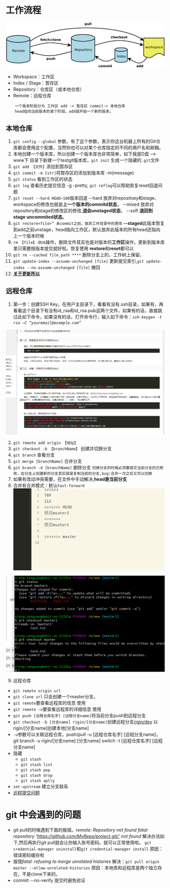 # 工作流程

![工作流程](img/工作流程.jpg)
+ Workspace：工作区
+ Index / Stage：暂存区
+ Repository：仓库区（或本地仓库）
+ Remote：远程仓库

```
	一个版本阶段分为 工作区 add -> 暂存区 commit-> 本地仓库
	head指向当前版本的某个阶段，add就开始一个新的版本。
```

## 本地仓库
1. `git config --global` 参数，有了这个参数，表示你这台机器上所有的Git仓库都会使用这个配置，当然你也可以对某个仓库指定的不同的用户名和邮箱。
2. 本地创建一个版本库，所以创建一个版本库也非常简单，如下我是D盘 –> www下 目录下新建一个testgit版本库，`git init` 生成一个隐藏的`.git`文件
3. `git add 【文件】`添加到暂存区
4. `git commit -m [str]`将暂存区的添加到版本库 -m(message)
5. `git status` 看到工作区的状态
6. `git log` 查看历史提交信息 -g -pretty, `git reflog`可以帮助恢复reset回退问题
7. `git reset --hard HEAD~100`版本回退 --hard 放弃对repositoey和stage、workspace的修改也就是**上一个版本的commitd状态**， --mixed 放弃对repository和stage的修改区的修改,**退会unstaged状态**， --soft **退回到stage uncommited状态**。
8. `git restore<file>” 未commit之前，放弃工作目录中的更改` **--staged**此版本恢复到add之前unstage，head指向工作区，默认放弃此版本的所有head还指向上一个版本时候
9. `rm 【file】` dos操作，删除文件其实也是对版本的**工作区**操作，更新到版本库里只需要按版本提交就好啦。恢复使用 **restore**和**reset**都可以
10. `git rm --cached file_path ****` 删除分支上的，工作树上保留，
11. `git update-index --assume-unchanged [file]` 更新提交索引,`git update-index --no-assume-unchanged [file]` 撤回 
12. [**关于更新所以**](https://www.cnblogs.com/wt645631686/p/10007328.html)

## 远程仓库

1. 第一步：创建SSH Key。在用户主目录下，看看有没有.ssh目录，如果有，再看看这个目录下有没有id_rsa和id_rsa.pub这两个文件，如果有的话，直接跳过此如下命令，如果没有的话，打开命令行，输入如下命令：*`ssh-keygen -t rsa –C “youremail@example.com”`*

![生成sshkey步骤](img/生成sshkey.jpg)

2. `git remote add origin 【地址】` 
3. `git checkout -b 【branchName】` 创建并切换分支
4. `git branch` 查看分支
5. `git merge [branchName]` 合并分支 
6. `git branch -d [branchName]` 删除分支
`切换分支的时候必须要提交当前分支的已修改，在分支上创建新的分支其实就是复制当前的分支,bug:合并一次之后又可以切换`
7. 如果有改动冲突需要，在文件中手动解决,**head是当前分支** 
8. 合并有合并模式：默认`Fast-forward `
![解决冲突](img/解决冲突.jpg)

![切换分支](img/切换分支.jpg)

9. 远程仓库
 + `git remote origin url`
 + `git clone url` 只会创建一个master分支，
 + `git remote`要查看远程库的信息 使用 
 + `git remote –v`要查看远程库的详细信息 使用
 + `git push [远程仓库名字] [远程分支name]`将当前分支push到远程分支
 + `git checkout -b [分支name] rigin/[分支name]`创建远程分支[rigin/dev](https://www.cnblogs.com/huang-dayu/p/8504105.html) 以rigin/[分支name]创建本地[分支name]
 + `-u`参数可以关联远程仓库，push/pull -u  [远程仓库名字] [远程分支name]，git branch -u rigin/[分支name]  [分支name]  switch -t [远程仓库名字] [远程分支name]
 + 隐藏
    - `git stash`
	- `git stash list`
	- `git stash pop`
	- `git stash drop`
	- `git stash aplly`
+ `set-upstream` 建立分支联系
+ [远程提交问题](https://blog.csdn.net/u012564117/article/details/90219053)

# git 中会遇到的问题
 + git pull的时候遇到下面的报错。*remote: Repository not found fatal: repository ‘https://github.com/MyRepo/project.git/‘ not found* 解决办法如下,然后再执行git pull就会让你输入账号密码。就可以正常使用啦。 `git credential-manager uninstall`和`git credential-manager install` 原因：错误密码缓存啦
 + 报错*fatal: refusing to merge unrelated histories* 解决：`git pull origin master --allow-unrelated-histories` 原因：本地库和远程库是两个独立存在，不是clone下来的。
 + commit --no-verify 提交时避免验证

	


